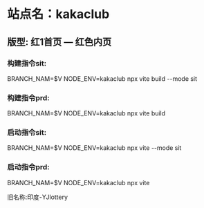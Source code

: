 # 站点名：kakaclub

## 版型: 红1首页 — 红色内页

### 构建指令sit:
BRANCH_NAM=$V NODE_ENV=kakaclub npx vite build --mode sit

### 构建指令prd:
BRANCH_NAM=$V NODE_ENV=kakaclub npx vite build

### 启动指令sit:
BRANCH_NAM=$V NODE_ENV=kakaclub npx vite --mode sit

### 启动指令prd:
BRANCH_NAM=$V NODE_ENV=kakaclub npx vite

旧名称:印度-YJlottery